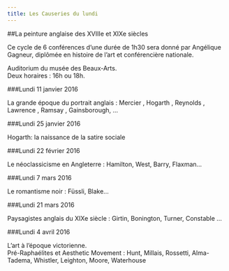 ```yaml
---
title: Les Causeries du lundi
---
```


##La peinture anglaise des  XVIIIe et XIXe siècles

Ce cycle de 6 conférences d’une durée de 1h30 sera donné par Angélique Gagneur, diplômée en histoire de l’art et conférencière nationale.

Auditorium du musée des Beaux-Arts.  
Deux horaires : 16h ou 18h.

###Lundi 11 janvier 2016

La grande époque du portrait anglais : Mercier , Hogarth , Reynolds , Lawrence , Ramsay , Gainsborough, …

###Lundi 25 janvier 2016

Hogarth: la naissance de la satire sociale

###Lundi 22 février 2016

Le néoclassicisme en Angleterre : Hamilton, West, Barry, Flaxman…

###Lundi 7 mars 2016

Le romantisme noir : Füssli, Blake…

###Lundi 21 mars 2016

Paysagistes anglais du XIXe siècle : Girtin, Bonington, Turner, Constable …

###Lundi 4 avril 2016

L’art à l’époque victorienne.  
Pré-Raphaélites et Aesthetic Movement : Hunt, Millais, Rossetti, Alma-Tadema, Whistler, Leighton, Moore, Waterhouse